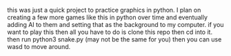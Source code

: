 this was just a quick project to practice graphics in python. I plan on creating a few more games like this in python over time and eventually adding AI to them and setting that as the background to my computer.
if you want to play this then all you have to do is clone this repo then cd into it. then run python3 snake.py (may not be the same for you) then you can use wasd to move around.
